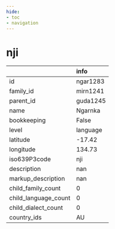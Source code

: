 ```yaml
---
hide:
- toc
- navigation
---
```

# nji
|                      | info     |
|:---------------------|:---------|
| id                   | ngar1283 |
| family_id            | mirn1241 |
| parent_id            | guda1245 |
| name                 | Ngarnka  |
| bookkeeping          | False    |
| level                | language |
| latitude             | -17.42   |
| longitude            | 134.73   |
| iso639P3code         | nji      |
| description          | nan      |
| markup_description   | nan      |
| child_family_count   | 0        |
| child_language_count | 0        |
| child_dialect_count  | 0        |
| country_ids          | AU       |